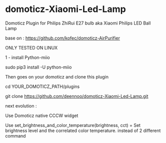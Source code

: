 # domoticz-Xiaomi-Led-Lamp
Domoticz Plugin for Philips ZhiRui E27 bulb aka Xiaomi Philips LED Ball Lamp

base on : https://github.com/kofec/domoticz-AirPurifier

ONLY TESTED ON LINUX


1 - install Python-miio 

sudo pip3 install -U python-miio


Then goes on your domoticz and clone this plugin

cd YOUR_DOMOTICZ_PATH/plugins

git clone https://github.com/deennoo/domoticz-Xiaomi-Led-Lamp.git



next evolution : 

Use Domoticz native CCCW widget

Use set_brightness_and_color_temperature(brightness, cct) = Set brightness level and the correlated color temperature. instead of 2 different command
